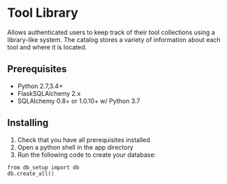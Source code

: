 # Tool Library  

Allows authenticated users to keep track of their tool collections using a  
library-like system. The catalog stores a variety of information about each  
tool and where it is located.

## Prerequisites  
* Python 2.7,3.4+
* FlaskSQLAlchemy 2.x
* SQLAlchemy 0.8+ or 1.0.10+ w/ Python 3.7

## Installing
1. Check that you have all prerequisites installed
2. Open a python shell in the app directory
3. Run the following code to create your database:  
```
from db_setup import db
db.create_all()
```
